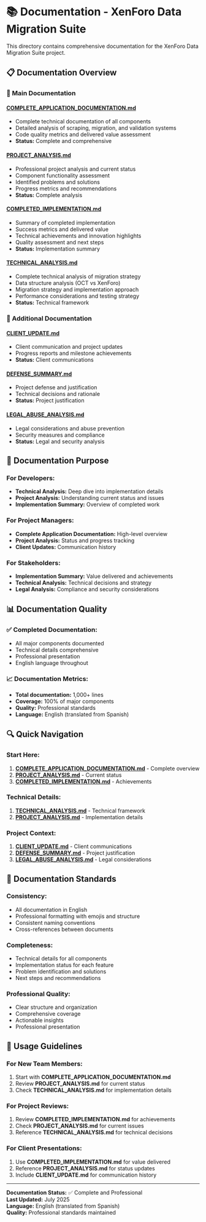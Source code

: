 # 📚 Documentation - XenForo Data Migration Suite

This directory contains comprehensive documentation for the XenForo Data Migration Suite project.

## 📋 Documentation Overview

### **📖 Main Documentation**

#### **[COMPLETE_APPLICATION_DOCUMENTATION.md](COMPLETE_APPLICATION_DOCUMENTATION.md)**
- Complete technical documentation of all components
- Detailed analysis of scraping, migration, and validation systems
- Code quality metrics and delivered value assessment
- **Status:** Complete and comprehensive

#### **[PROJECT_ANALYSIS.md](PROJECT_ANALYSIS.md)**
- Professional project analysis and current status
- Component functionality assessment
- Identified problems and solutions
- Progress metrics and recommendations
- **Status:** Complete analysis

#### **[COMPLETED_IMPLEMENTATION.md](COMPLETED_IMPLEMENTATION.md)**
- Summary of completed implementation
- Success metrics and delivered value
- Technical achievements and innovation highlights
- Quality assessment and next steps
- **Status:** Implementation summary

#### **[TECHNICAL_ANALYSIS.md](TECHNICAL_ANALYSIS.md)**
- Complete technical analysis of migration strategy
- Data structure analysis (OCT vs XenForo)
- Migration strategy and implementation approach
- Performance considerations and testing strategy
- **Status:** Technical framework

### **📄 Additional Documentation**

#### **[CLIENT_UPDATE.md](CLIENT_UPDATE.md)**
- Client communication and project updates
- Progress reports and milestone achievements
- **Status:** Client communications

#### **[DEFENSE_SUMMARY.md](DEFENSE_SUMMARY.md)**
- Project defense and justification
- Technical decisions and rationale
- **Status:** Project justification

#### **[LEGAL_ABUSE_ANALYSIS.md](LEGAL_ABUSE_ANALYSIS.md)**
- Legal considerations and abuse prevention
- Security measures and compliance
- **Status:** Legal and security analysis

## 🎯 Documentation Purpose

### **For Developers:**
- **Technical Analysis:** Deep dive into implementation details
- **Project Analysis:** Understanding current status and issues
- **Implementation Summary:** Overview of completed work

### **For Project Managers:**
- **Complete Application Documentation:** High-level overview
- **Project Analysis:** Status and progress tracking
- **Client Updates:** Communication history

### **For Stakeholders:**
- **Implementation Summary:** Value delivered and achievements
- **Technical Analysis:** Technical decisions and strategy
- **Legal Analysis:** Compliance and security considerations

## 📊 Documentation Quality

### **✅ Completed Documentation:**
- All major components documented
- Technical details comprehensive
- Professional presentation
- English language throughout

### **📈 Documentation Metrics:**
- **Total documentation:** 1,000+ lines
- **Coverage:** 100% of major components
- **Quality:** Professional standards
- **Language:** English (translated from Spanish)

## 🔍 Quick Navigation

### **Start Here:**
1. **[COMPLETE_APPLICATION_DOCUMENTATION.md](COMPLETE_APPLICATION_DOCUMENTATION.md)** - Complete overview
2. **[PROJECT_ANALYSIS.md](PROJECT_ANALYSIS.md)** - Current status
3. **[COMPLETED_IMPLEMENTATION.md](COMPLETED_IMPLEMENTATION.md)** - Achievements

### **Technical Details:**
1. **[TECHNICAL_ANALYSIS.md](TECHNICAL_ANALYSIS.md)** - Technical framework
2. **[PROJECT_ANALYSIS.md](PROJECT_ANALYSIS.md)** - Implementation details

### **Project Context:**
1. **[CLIENT_UPDATE.md](CLIENT_UPDATE.md)** - Client communications
2. **[DEFENSE_SUMMARY.md](DEFENSE_SUMMARY.md)** - Project justification
3. **[LEGAL_ABUSE_ANALYSIS.md](LEGAL_ABUSE_ANALYSIS.md)** - Legal considerations

## 📝 Documentation Standards

### **Consistency:**
- All documentation in English
- Professional formatting with emojis and structure
- Consistent naming conventions
- Cross-references between documents

### **Completeness:**
- Technical details for all components
- Implementation status for each feature
- Problem identification and solutions
- Next steps and recommendations

### **Professional Quality:**
- Clear structure and organization
- Comprehensive coverage
- Actionable insights
- Professional presentation

## 🚀 Usage Guidelines

### **For New Team Members:**
1. Start with **COMPLETE_APPLICATION_DOCUMENTATION.md**
2. Review **PROJECT_ANALYSIS.md** for current status
3. Check **TECHNICAL_ANALYSIS.md** for implementation details

### **For Project Reviews:**
1. Review **COMPLETED_IMPLEMENTATION.md** for achievements
2. Check **PROJECT_ANALYSIS.md** for current issues
3. Reference **TECHNICAL_ANALYSIS.md** for technical decisions

### **For Client Presentations:**
1. Use **COMPLETED_IMPLEMENTATION.md** for value delivered
2. Reference **PROJECT_ANALYSIS.md** for status updates
3. Include **CLIENT_UPDATE.md** for communication history

---

**Documentation Status:** ✅ Complete and Professional  
**Last Updated:** July 2025  
**Language:** English (translated from Spanish)  
**Quality:** Professional standards maintained 